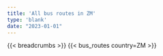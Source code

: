 ```yaml
---
title: 'All bus routes in ZM'
type: 'blank'
date: "2023-01-01"
---
```


{{< breadcrumbs >}}
{{< bus_routes country=ZM >}}
